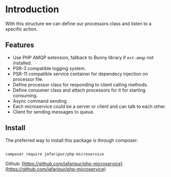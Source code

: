 # Introduction

With this structure we can define our processors class and listen to a specific action.

## Features

- Use PHP AMQP extension, fallback to Bunny library if `ext-amqp` not installed.
- PSR-3 compatible logging system.
- PSR-11 compatible service container for dependecy injection on processor file.
- Define processor class for responding to client calling methods.
- Define consumer class and attach processors for it for starting consuming.
- Async command sending.
- Each microservice could be a server or client and can talk to each other.
- Client for sending messages to queue.

## Install

The preferred way to install this package is through composer:

```{code-block} bash

composer require jafaripur/php-microservice

```

Github: [https://github.com/jafaripur/php-microservice](https://github.com/jafaripur/php-microservice)